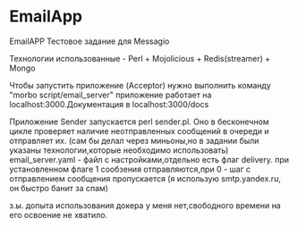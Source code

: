 # EmailApp
EmailAPP
Тестовое задание для Messagio

Технологии использованные - Perl + Mojolicious + Redis(streamer) + Mongo

Чтобы запустить приложение (Acceptor) нужно выполнить команду "morbo script/email_server"
приложение работает на localhost:3000.Документация в localhost:3000/docs

Приложение Sender запускается perl sender.pl.
Оно в бесконечном цикле проверяет наличие неотправленных сообщений в очереди и отправляет их.
(сам бы делал через миньоны,но в задании были указаны технологии,которые необходимо использовать)
email_server.yaml - файл с настройками,отдельно есть флаг delivery. при установленном флаге 1 сообзения отправляются,при 0 - 
шаг с отправлением сообщения пропускается (я использую smtp.yandex.ru, он быстро банит за спам)

з.ы. допыта использования докера у меня нет,свободного времени на его освоение не хватило.
 
